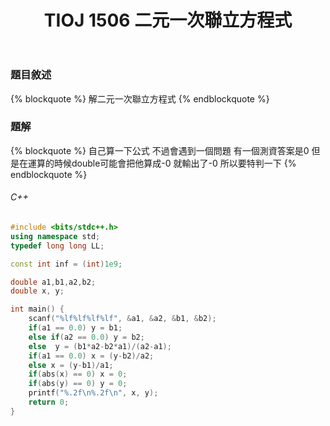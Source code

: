 ﻿---
title: TIOJ 1506 二元一次聯立方程式
tag: ["coding","tioj","math"]
categories: TIOJ
---

### 題目敘述

{% blockquote %}
解二元一次聯立方程式
{% endblockquote %}

<!-- more -->

### 題解

{% blockquote %}
自己算一下公式
不過會遇到一個問題
有一個測資答案是0
但是在運算的時候double可能會把他算成-0
就輸出了-0
所以要特判一下
{% endblockquote %}

###### C++

``` C++
#include <bits/stdc++.h>
using namespace std;
typedef long long LL;

const int inf = (int)1e9;

double a1,b1,a2,b2;
double x, y;

int main() {
    scanf("%lf%lf%lf%lf", &a1, &a2, &b1, &b2);
    if(a1 == 0.0) y = b1;
    else if(a2 == 0.0) y = b2;
    else  y = (b1*a2-b2*a1)/(a2-a1);
    if(a1 == 0.0) x = (y-b2)/a2;
    else x = (y-b1)/a1;
    if(abs(x) == 0) x = 0;
    if(abs(y) == 0) y = 0;
    printf("%.2f\n%.2f\n", x, y);
    return 0;
}
```